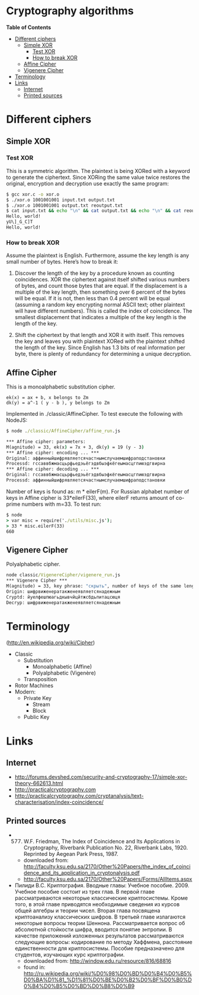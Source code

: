 Cryptography algorithms
===================

<!-- START doctoc generated TOC please keep comment here to allow auto update -->
**Table of Contents**

- [Different ciphers](#different-ciphers)
	- [Simple XOR](#simple-xor)
		- [Test XOR](#test-xor)
		- [How to break XOR](#how-to-break-xor)
	- [Affine Cipher](#affine-cipher)
	- [Vigenere Cipher](#vigenere-cipher)
- [Terminology](#terminology)
- [Links](#links)
	- [Internet](#internet)
	- [Printed sources](#printed-sources)

<!-- END doctoc generated TOC please keep comment here to allow auto update -->

# Different ciphers

## Simple XOR

### Test XOR

This is a symmetric algorithm. The plaintext is being XORed with a keyword to generate the ciphertext. Since XORing the same value twice restores the original, encryption and decryption use exactly the same program:

```sh
$ gcc xor.c -o xor.o
$ ./xor.o 1001001001 input.txt output.txt
$ ./xor.o 1001001001 output.txt reoutput.txt
$ cat input.txt && echo "\n" && cat output.txt && echo "\n" && cat reoutput.txt
Hello, world!
yU\]_G_C]T
Hello, world!
```

### How to break XOR

Assume the plaintext is English. Furthermore, assume the key length is any small number of bytes. Here’s how to break it:

1. Discover the length of the key by a procedure known as counting coincidences.
XOR the ciphertext against itself shifted various numbers of bytes, and count those bytes that are equal.
If the displacement is a multiple of the key length, then something over 6 percent of the bytes will be equal.
If it is not, then less than 0.4 percent will be equal (assuming a random key encrypting normal ASCII text;
other plaintext will have different numbers). This is called the index of coincidence.
The smallest displacement that indicates a multiple of the key length is the length of the key.

2. Shift the ciphertext by that length and XOR it with itself.
This removes the key and leaves you with plaintext XORed with the plaintext shifted the length of the key.
Since English has 1.3 bits of real information per byte, there is plenty of redundancy for determining a unique decryption.

## Affine Cipher

This is a monoalphabetic substitution cipher.
```
ek(x) = ax + b, x belongs to Zm
dk(y) = a^-1 ( y - b ), y belongs to Zm
```
Implemented in ./classic/AffineCipher. To test execute the following with NodeJS:
```cmd
$ node ./classic/AffineCipher/affine_run.js

*** Affine cipher: parameters:
M(agnitude) = 33, ek(x) = 7x + 3, dk(y) = 19 (y - 3)
*** Affine cipher: encoding ... ***
Original: аффинныйшифрявляетсячастнымслучаемшифраподстановки
Processd: гссаввбжмасцьрфьедэьёгэдвбыэфкёгеымасцгпиюэдгвирна
*** Affine cipher: decoding ... ***
Original: гссаввбжмасцьрфьедэьёгэдвбыэфкёгеымасцгпиюэдгвирна
Processd: аффинныйшифрявляетсячастнымслучаемшифраподстановки
```

Number of keys is found as: m * eilerF(m). For Russian alphabet number of keys in Affine cipher is 33*eilerF(33),
where eilerF returns amount of co-prime numbers with m=33. To test run:
```cmd
$ node
> var misc = require('./utils/misc.js');
> 33 * misc.eilerF(33)
660
```

## Vigenere Cipher

Polyalphabetic cipher.

```cmd
node classic/VigenereCipher/vigenere_run.js
*** Vigenere Cipher ***
M(agnitude) = 33, key phrase: "скрыть", number of keys of the same length: 1291467969
Origin: шифрвиженератакженеявляетсянадежным
Cryptd: йуелфешпюагьдкывчйцйтжсбдьпитацсюця
Decryp: шифрвиженератакженеявляетсянадежным
```

# Terminology

(http://en.wikipedia.org/wiki/Cipher)
- Classic
  - Substitution
    - Monoalphabetic (Affine)
    - Polyalphabetic (Vigenère)
  - Transposition
- Rotor Machines
- Modern:
  - Private Key
    - Stream
    - Block
  - Public Key

# Links

## Internet

- http://forums.devshed.com/security-and-cryptography-17/simple-xor-theory-662613.html
- http://practicalcryptography.com
- http://practicalcryptography.com/cryptanalysis/text-characterisation/index-coincidence/

## Printed sources

- 577. W.F. Friedman, The Index of Coincidence and Its Applications in Cryptography, Riverbank Publication No. 22,
Riverbank Labs, 1920. Reprinted by Aegean Park Press, 1987.
  - downloaded from: http://faculty.ksu.edu.sa/2170/Other%20Papers/the_index_of_coincidence_and_its_application_in_cryptonalysis.pdf
  - http://faculty.ksu.edu.sa/2170/Other%20Papers/Forms/AllItems.aspx
- Пилиди В.С. Криптография. Вводные главы: Учебное пособие. 2009. Учебное пособие состоит из трех глав. В первой главе
рассматриваются некоторые классические криптосистемы. Кроме того, в этой главе приводятся необходимые сведения из курсов
общей алгебры и теории чисел. Вторая глава посвящена криптоанализу классических шифров. В третьей главе излагаются
некоторые вопросы теории Шеннона. Рассматривается вопрос об абсолютной стойкости шифра, вводится понятие энтропии.
В качестве приложений изложенных результатов рассматриваются следующие вопросы: кодирование по методу Хаффмена,
расстояние единственности для криптосистемы. Пособие предназначено для студентов, изучающих курс криптографии.
	- downloaded from: http://window.edu.ru/resource/816/68816
	- found in: http://ru.wikipedia.org/wiki/%D0%98%D0%BD%D0%B4%D0%B5%D0%BA%D1%81_%D1%81%D0%BE%D0%B2%D0%BF%D0%B0%D0%B4%D0%B5%D0%BD%D0%B8%D0%B9

